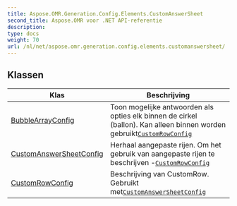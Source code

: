 ```yaml
---
title: Aspose.OMR.Generation.Config.Elements.CustomAnswerSheet
second_title: Aspose.OMR voor .NET API-referentie
description: 
type: docs
weight: 70
url: /nl/net/aspose.omr.generation.config.elements.customanswersheet/
---
```



## Klassen

| Klas | Beschrijving |
| --- | --- |
| [BubbleArrayConfig](./bubblearrayconfig/) | Toon mogelijke antwoorden als opties elk binnen de cirkel (ballon). Kan alleen binnen worden gebruikt[`CustomRowConfig`](../aspose.omr.generation.config.elements.customanswersheet/customrowconfig/) |
| [CustomAnswerSheetConfig](./customanswersheetconfig/) | Herhaal aangepaste rijen. Om het gebruik van aangepaste rijen te beschrijven -[`CustomRowConfig`](../aspose.omr.generation.config.elements.customanswersheet/customrowconfig/) |
| [CustomRowConfig](./customrowconfig/) | Beschrijving van CustomRow. Gebruikt met[`CustomAnswerSheetConfig`](../aspose.omr.generation.config.elements.customanswersheet/customanswersheetconfig/) |


